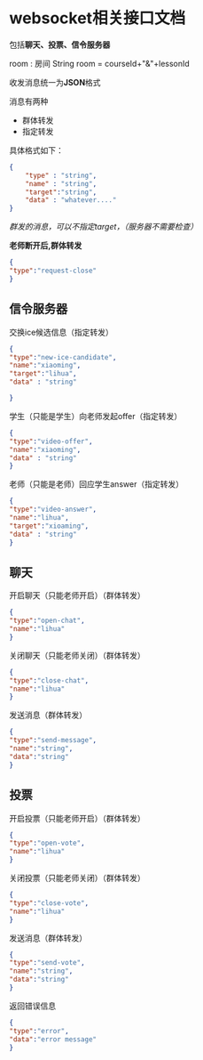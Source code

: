 websocket相关接口文档
====================
包括**聊天、投票、信令服务器**



room : 房间
String room = courseId+"&"+lessonId

收发消息统一为**JSON**格式

消息有两种

* 群体转发
* 指定转发

具体格式如下：
```json
{
    "type" : "string",
    "name" : "string",
    "target":"string",
    "data" : "whatever...."
}
```
*群发的消息，可以不指定target，（服务器不需要检查）*

**老师断开后,群体转发**
```json
{
"type":"request-close"
}
```

信令服务器
--------
交换ice候选信息（指定转发）
```json
{
"type":"new-ice-candidate",
"name":"xiaoming",
"target":"lihua",
"data" : "string"

}
```

学生（只能是学生）向老师发起offer（指定转发）
```json
{
"type":"video-offer",
"name":"xiaoming",
"data" : "string"
}
```

老师（只能是老师）回应学生answer（指定转发）
```json
{
"type":"video-answer",
"name":"lihua",
"target":"xioaming",
"data" : "string"
}
```

聊天
---
开启聊天（只能老师开启）（群体转发）
```json
{
"type":"open-chat",
"name":"lihua"
}
```

关闭聊天（只能老师关闭）（群体转发）
```json
{
"type":"close-chat",
"name":"lihua"
}
```

发送消息（群体转发）
```json
{
"type":"send-message",
"name":"string",
"data":"string"
}
```

投票
---
开启投票（只能老师开启）（群体转发）
```json
{
"type":"open-vote",
"name":"lihua"
}
```

关闭投票（只能老师关闭）（群体转发）
```json
{
"type":"close-vote",
"name":"lihua"
}
```

发送消息（群体转发）
```json
{
"type":"send-vote",
"name":"string",
"data":"string"
}
```


返回错误信息
```json
{
"type":"error",
"data":"error message"
}
```
